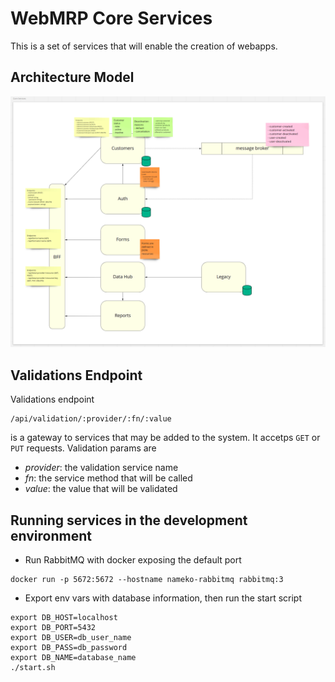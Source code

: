 # WebMRP Core Services

This is a set of services that will enable the creation of webapps.

## Architecture Model
![Backend Architecture Model](docs/images/backend-architecture.png)

## Validations Endpoint
Validations endpoint 
```
/api/validation/:provider/:fn/:value
```
is a gateway to services that may be added to the system. It accetps `GET` or `PUT` requests. Validation params are
- *provider*: the validation service name
- *fn*: the service method that will be called
- *value*: the value that will be validated

## Running services in the development environment

* Run RabbitMQ with docker exposing the default port
```
docker run -p 5672:5672 --hostname nameko-rabbitmq rabbitmq:3
```
* Export env vars with database information, then run the start script

```
export DB_HOST=localhost
export DB_PORT=5432
export DB_USER=db_user_name
export DB_PASS=db_password
export DB_NAME=database_name
./start.sh
```
